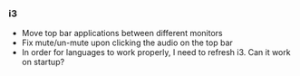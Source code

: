 ### i3

-   Move top bar applications between different monitors
-   Fix mute/un-mute upon clicking the audio on the top bar
-   In order for languages to work properly, I need to refresh i3. Can it work on startup?
